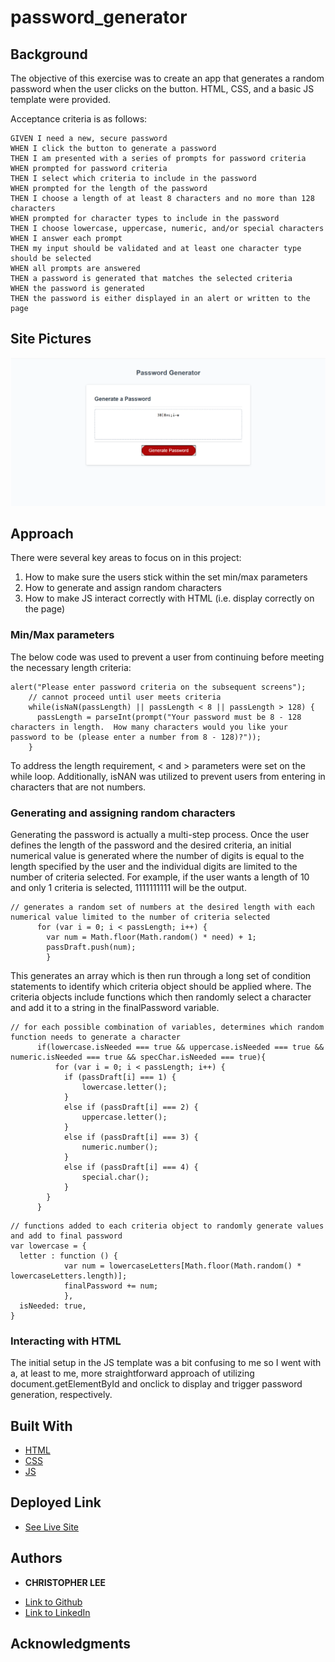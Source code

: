 # password_generator

## Background
The objective of this exercise was to create an app that generates a random password when the user clicks on the button.  HTML, CSS, and a basic JS template were provided.

Acceptance criteria is as follows:

```
GIVEN I need a new, secure password
WHEN I click the button to generate a password
THEN I am presented with a series of prompts for password criteria
WHEN prompted for password criteria
THEN I select which criteria to include in the password
WHEN prompted for the length of the password
THEN I choose a length of at least 8 characters and no more than 128 characters
WHEN prompted for character types to include in the password
THEN I choose lowercase, uppercase, numeric, and/or special characters
WHEN I answer each prompt
THEN my input should be validated and at least one character type should be selected
WHEN all prompts are answered
THEN a password is generated that matches the selected criteria
WHEN the password is generated
THEN the password is either displayed in an alert or written to the page
```

## Site Pictures
![Image](site.png)

## Approach

There were several key areas to focus on in this project:
1) How to make sure the users stick within the set min/max parameters
2) How to generate and assign random characters
3) How to make JS interact correctly with HTML (i.e. display correctly on the page)

### Min/Max parameters

The below code was used to prevent a user from continuing before meeting the necessary length criteria:

```
alert("Please enter password criteria on the subsequent screens");
    // cannot proceed until user meets criteria
    while(isNaN(passLength) || passLength < 8 || passLength > 128) {
      passLength = parseInt(prompt("Your password must be 8 - 128 characters in length.  How many characters would you like your password to be (please enter a number from 8 - 128)?")); 
    }
```
To address the length requirement, < and > parameters were set on the while loop.  Additionally, isNAN was utilized to prevent users from entering in characters that are not numbers.

### Generating and assigning random characters

Generating the password is actually a multi-step process.  Once the user defines the length of the password and the desired criteria, an initial numerical value is generated where the number of digits is equal to the length specified by the user and the individual digits are limited to the number of criteria selected.  For example, if the user wants a length of 10 and only 1 criteria is selected, 1111111111 will be the output.

```
// generates a random set of numbers at the desired length with each numerical value limited to the number of criteria selected
      for (var i = 0; i < passLength; i++) {
        var num = Math.floor(Math.random() * need) + 1;
        passDraft.push(num);
        }
```
This generates an array which is then run through a long set of condition statements to identify which criteria object should be applied where.  The criteria objects include functions which then randomly select a character and add it to a string in the finalPassword variable.

```
// for each possible combination of variables, determines which random function needs to generate a character 
      if(lowercase.isNeeded === true && uppercase.isNeeded === true && numeric.isNeeded === true && specChar.isNeeded === true){
          for (var i = 0; i < passLength; i++) {
            if (passDraft[i] === 1) {
                lowercase.letter();
            }
            else if (passDraft[i] === 2) {
                uppercase.letter();
            }
            else if (passDraft[i] === 3) {
                numeric.number();
            }
            else if (passDraft[i] === 4) {
                special.char();
            }
        }
      }
```

```
// functions added to each criteria object to randomly generate values and add to final password
var lowercase = {
  letter : function () {
            var num = lowercaseLetters[Math.floor(Math.random() * lowercaseLetters.length)];
            finalPassword += num;
            },
  isNeeded: true,
}
```
### Interacting with HTML
The initial setup in the JS template was a bit confusing to me so I went with a, at least to me, more straightforward approach of utilizing document.getElementById and onclick to display and trigger password generation, respectively.


## Built With

* [HTML](https://developer.mozilla.org/en-US/docs/Web/HTML)
* [CSS](https://developer.mozilla.org/en-US/docs/Web/CSS)
* [JS](https://developer.mozilla.org/en-US/docs/Web/JavaScript)

## Deployed Link

* [See Live Site](https://cofchips.github.io/password_generator/)


## Authors

* **CHRISTOPHER LEE** 

- [Link to Github](https://github.com/CofChips)
- [Link to LinkedIn](https://www.linkedin.com/in/christophernlee/)

## Acknowledgments

